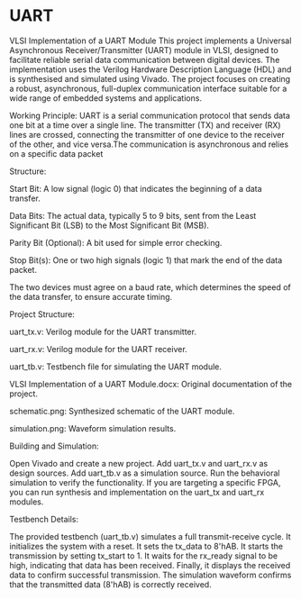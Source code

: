 # UART
VLSI Implementation of a UART Module
This project implements a Universal Asynchronous Receiver/Transmitter (UART) module in VLSI, designed to facilitate reliable serial data communication between digital devices. The implementation uses the Verilog Hardware Description Language (HDL) and is synthesised and simulated using Vivado. The project focuses on creating a robust, asynchronous, full-duplex communication interface suitable for a wide range of embedded systems and applications.

Working Principle:
UART is a serial communication protocol that sends data one bit at a time over a single line. The transmitter (TX) and receiver (RX) lines are crossed, connecting the transmitter of one device to the receiver of the other, and vice versa.The communication is asynchronous and relies on a specific data packet 

Structure:

Start Bit: A low signal (logic 0) that indicates the beginning of a data transfer.

Data Bits: The actual data, typically 5 to 9 bits, sent from the Least Significant Bit (LSB) to the Most Significant Bit (MSB).

Parity Bit (Optional): A bit used for simple error checking.

Stop Bit(s): One or two high signals (logic 1) that mark the end of the data packet.

The two devices must agree on a baud rate, which determines the speed of the data transfer, to ensure accurate timing.

Project Structure:

uart_tx.v: Verilog module for the UART transmitter.

uart_rx.v: Verilog module for the UART receiver.

uart_tb.v: Testbench file for simulating the UART module.

VLSI Implementation of a UART Module.docx: Original documentation of the project.

schematic.png: Synthesized schematic of the UART module.

simulation.png: Waveform simulation results.

Building and Simulation:

Open Vivado and create a new project.
Add uart_tx.v and uart_rx.v as design sources.
Add uart_tb.v as a simulation source.
Run the behavioral simulation to verify the functionality.
If you are targeting a specific FPGA, you can run synthesis and implementation on the uart_tx and uart_rx modules.

Testbench Details:

The provided testbench (uart_tb.v) simulates a full transmit-receive cycle.
It initializes the system with a reset.
It sets the tx_data to 8'hAB.
It starts the transmission by setting tx_start to 1.
It waits for the rx_ready signal to be high, indicating that data has been received.
Finally, it displays the received data to confirm successful transmission.
The simulation waveform confirms that the transmitted data (8'hAB) is correctly received.
